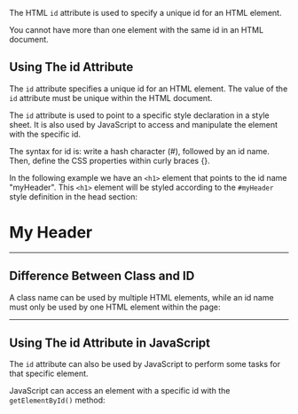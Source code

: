 The HTML `id` attribute is used to specify a unique id for an HTML element.

You cannot have more than one element with the same id in an HTML document.

## Using The id Attribute

The `id` attribute specifies a unique id for an HTML element. The value of the `id` attribute must be unique within the HTML document.

The `id` attribute is used to point to a specific style declaration in a style sheet. It is also used by JavaScript to access and manipulate the element with the specific id.

The syntax for id is: write a hash character (#), followed by an id name. Then, define the CSS properties within curly braces {}.

In the following example we have an `<h1>` element that points to the id name "myHeader". This `<h1>` element will be styled according to the `#myHeader` style definition in the head section:

<!DOCTYPE html>  
<html> 
<head>  
<style>  
#myHeader {  background-color: lightblue;  
  color: black;  
  padding: 40px;  
  text-align: center;}  
</style>  
</head>  
<body>  
  
<h1 id="myHeader">My Header</h1>  
  
</body> 
</html>

---



## Difference Between Class and ID

A class name can be used by multiple HTML elements, while an id name must only be used by one HTML element within the page:


---

## Using The id Attribute in JavaScript

The `id` attribute can also be used by JavaScript to perform some tasks for that specific element.

JavaScript can access an element with a specific id with the `getElementById()` method:


<script>  
function displayResult() {  
  document.getElementById("myHeader").innerHTML = "Have a nice day!";  
}  
</script>






